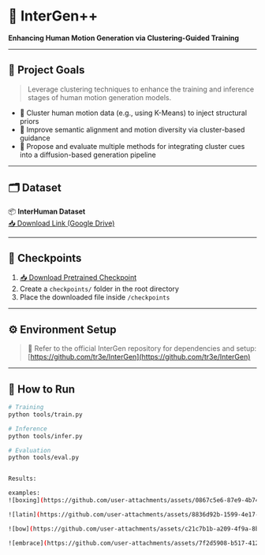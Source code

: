# 🤖 InterGen++  
**Enhancing Human Motion Generation via Clustering-Guided Training**

---

## 🎯 Project Goals

> Leverage clustering techniques to enhance the training and inference stages of human motion generation models.

- 📌 Cluster human motion data (e.g., using K-Means) to inject structural priors  
- 📌 Improve semantic alignment and motion diversity via cluster-based guidance  
- 📌 Propose and evaluate multiple methods for integrating cluster cues into a diffusion-based generation pipeline

---

## 🗂️ Dataset

📦 **InterHuman Dataset**  
[📥 Download Link (Google Drive)](https://drive.google.com/drive/folders/1oyozJ4E7Sqgsr7Q747Na35tWo5CjNYk3)

---

## 📁 Checkpoints

1. [📥 Download Pretrained Checkpoint](https://drive.google.com/drive/folders/1ojxlLLud2dJaMmTBovWE6-2SPRX7FQmD)  
2. Create a `checkpoints/` folder in the root directory  
3. Place the downloaded file inside `/checkpoints`

---

## ⚙️ Environment Setup

> 🔗 Refer to the official InterGen repository for dependencies and setup:
> [https://github.com/tr3e/InterGen](https://github.com/tr3e/InterGen)

---

## 🚀 How to Run

```bash
# Training
python tools/train.py

# Inference
python tools/infer.py

# Evaluation
python tools/eval.py


Results:

examples:
![boxing](https://github.com/user-attachments/assets/0867c5e6-87e9-4b74-b158-8ea11bb164a7)

![latin](https://github.com/user-attachments/assets/8836d92b-1599-4e17-9853-4c15a30fd6ce)

![bow](https://github.com/user-attachments/assets/c21c7b1b-a209-4f9a-8b9a-8d5b35f1b7b4)

![embrace](https://github.com/user-attachments/assets/7f2d5908-b517-412e-b659-c790d09f0d51)

